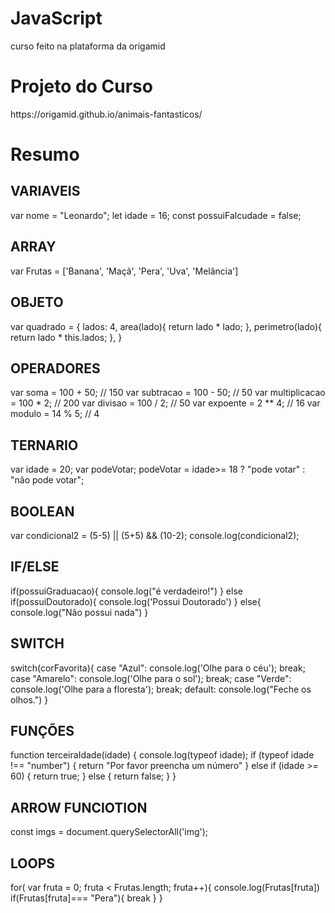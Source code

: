 # JavaScript
curso feito na plataforma da origamid

<h1>Projeto do Curso</h1>
https://origamid.github.io/animais-fantasticos/

<h1 >Resumo</h1>
<h2> VARIAVEIS </h2>
var nome = "Leonardo";
let idade = 16;
const possuiFalcudade = false;

<h2> ARRAY </h2>
var Frutas = ['Banana', 'Maçã', 'Pera', 'Uva', 'Melância']

<h2> OBJETO </h2>
var quadrado = {
    lados: 4,
    area(lado){
        return lado * lado;
    },
    perimetro(lado){
        return lado * this.lados;
    },
}

<h2> OPERADORES </h2>
var soma = 100 + 50; // 150
var subtracao = 100 - 50; // 50
var multiplicacao = 100 * 2; // 200
var divisao = 100 / 2; // 50
var expoente = 2 ** 4; // 16
var modulo = 14 % 5; // 4


<h2> TERNARIO</h2>
var idade = 20;
var podeVotar;
podeVotar = idade>= 18 ? "pode votar" : "não pode votar";

<h2> BOOLEAN</h2>
var condicional2 = (5-5) || (5+5) && (10-2);
console.log(condicional2);

<h2>IF/ELSE</h2>
if(possuiGraduacao){
    console.log("é verdadeiro!")
} else if(possuiDoutorado){
    console.log('Possui Doutorado')
} else{
    console.log("Não possui nada")
} 

<h2> SWITCH</h2>
switch(corFavorita){
    case "Azul":
        console.log('Olhe para o céu');
        break;
    case "Amarelo":
        console.log('Olhe para o sol');
        break;
    case "Verde":
        console.log('Olhe para a floresta');
        break;
    default:
        console.log("Feche os olhos.")
}


<h2> FUNÇÕES</h2>
function terceiraIdade(idade) {
    console.log(typeof idade);
    if (typeof idade !== "number") {
        return "Por favor preencha um número"
    } else if (idade >= 60) {
        return true;
    } else {
        return false;
    }
}


<h2> ARROW FUNCIOTION</h2>

const imgs = document.querySelectorAll('img');

<h2> LOOPS</h2>

for( var fruta = 0; fruta < Frutas.length; fruta++){
    console.log(Frutas[fruta])
    if(Frutas[fruta]=== "Pera"){
        break
    }
}

